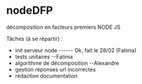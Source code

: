 # nodeDFP
décomposition en facteurs premiers NODE JS

Tâches (à se répartir)
 :
* init serveur node ------ Ok, fait le 28/02 (Fatima)
* tests unitaires --Fatima
* algorithme de décomposition --Alexandre
* gestion réponses url incorrectes
* rédaction documentation 

